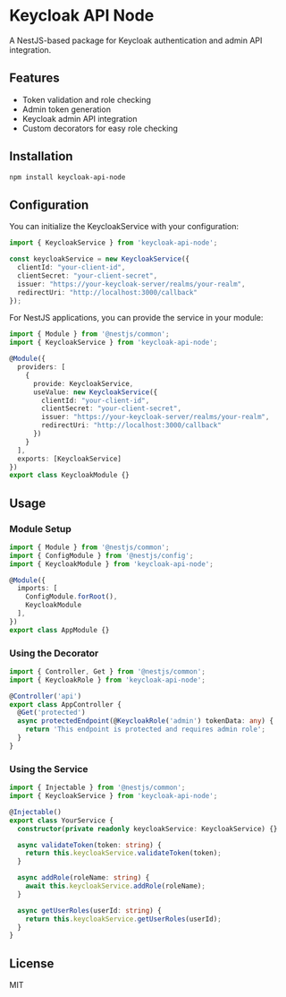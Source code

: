 # Keycloak API Node

A NestJS-based package for Keycloak authentication and admin API integration.

## Features

- Token validation and role checking
- Admin token generation
- Keycloak admin API integration
- Custom decorators for easy role checking

## Installation

```bash
npm install keycloak-api-node
```

## Configuration

You can initialize the KeycloakService with your configuration:

```typescript
import { KeycloakService } from 'keycloak-api-node';

const keycloakService = new KeycloakService({
  clientId: "your-client-id",
  clientSecret: "your-client-secret",
  issuer: "https://your-keycloak-server/realms/your-realm",
  redirectUri: "http://localhost:3000/callback"
});
```

For NestJS applications, you can provide the service in your module:

```typescript
import { Module } from '@nestjs/common';
import { KeycloakService } from 'keycloak-api-node';

@Module({
  providers: [
    {
      provide: KeycloakService,
      useValue: new KeycloakService({
        clientId: "your-client-id",
        clientSecret: "your-client-secret",
        issuer: "https://your-keycloak-server/realms/your-realm",
        redirectUri: "http://localhost:3000/callback"
      })
    }
  ],
  exports: [KeycloakService]
})
export class KeycloakModule {}
```

## Usage

### Module Setup

```typescript
import { Module } from '@nestjs/common';
import { ConfigModule } from '@nestjs/config';
import { KeycloakModule } from 'keycloak-api-node';

@Module({
  imports: [
    ConfigModule.forRoot(),
    KeycloakModule
  ],
})
export class AppModule {}
```

### Using the Decorator

```typescript
import { Controller, Get } from '@nestjs/common';
import { KeycloakRole } from 'keycloak-api-node';

@Controller('api')
export class AppController {
  @Get('protected')
  async protectedEndpoint(@KeycloakRole('admin') tokenData: any) {
    return 'This endpoint is protected and requires admin role';
  }
}
```

### Using the Service

```typescript
import { Injectable } from '@nestjs/common';
import { KeycloakService } from 'keycloak-api-node';

@Injectable()
export class YourService {
  constructor(private readonly keycloakService: KeycloakService) {}

  async validateToken(token: string) {
    return this.keycloakService.validateToken(token);
  }

  async addRole(roleName: string) {
    await this.keycloakService.addRole(roleName);
  }

  async getUserRoles(userId: string) {
    return this.keycloakService.getUserRoles(userId);
  }
}
```

## License

MIT

